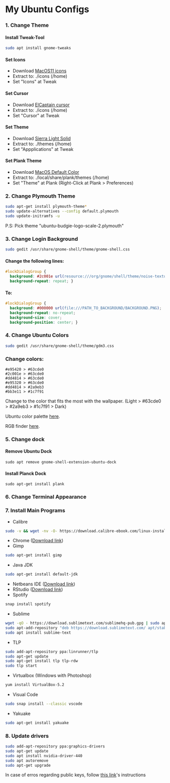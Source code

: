 # My Ubuntu Configs

### 1. Change Theme
#### Install Tweak-Tool
```bash
sudo apt install gnome-tweaks
```
#### Set Icons
- Download [MacOS11 icons](https://www.gnome-look.org/p/1102582/) 
- Extract to: ./icons (/home)
- Set "Icons" at Tweak 

#### Set Cursor
- Download [ElCaptain cursor](/OSX-ElCap.zip)
- Extract to: ./icons (/home)
- Set "Cursor" at Tweak

#### Set Theme
- Download [Sierra Light Solid](/Sierra-light-solid.zip)
- Extract to: ./themes (/home)
- Set "Appplications" at Tweak

#### Set Plank Theme
- Download [MacOS Default Color](/macOS-Default-Color.zip)
- Extract to: ./local/share/plank/themes (/home)
- Set "Theme" at Plank (Right-Click at Plank > Preferences)

### 2. Change Plymouth Theme
```bash
sudo apt-get install plymouth-theme*
sudo update-alternatives --config default.plymouth
sudo update-initramfs -u
```
P.S: Pick theme "ubuntu-budgie-logo-scale-2.plymouth"

### 3. Change Login Background
```bash
sudo gedit /usr/share/gnome-shell/theme/gnome-shell.css
```

#### Change the following lines:
```css
#lockDialogGroup {
  background: #2c001e url(resource:///org/gnome/shell/theme/noise-texture.png);
  background-repeat: repeat; }
```

#### To:
```css
#lockDialogGroup {
  background: #000000 url(file:///PATH_TO_BACKGROUND/BACKGROUND.PNG);
  background-repeat: no-repeat;
  background-size: cover;
  background-position: center; }
```

### 4. Change Ubuntu Colors
```bash
sudo gedit /usr/share/gnome-shell/theme/gdm3.css
```

### Change colors: 
```
#e95420 > #63cde0
#2c001e > #63cde0
#dd4814 > #63cde0
#e95320 > #63cde0
#dd4814 > #2a9eb3
#bb3e11 > #1c7f91
```

Change to the color that fits the most with the wallpaper. (Light > #63cde0 > #2a9eb3 > #1c7f91 > Dark)

Ubuntu color palette [here](https://design.ubuntu.com/brand/colour-palette/).

RGB finder [here](https://www.w3schools.com/colors/colors_rgb.asp).


### 5. Change dock
#### Remove Ubuntu Dock
```
sudo apt remove gnome-shell-extension-ubuntu-dock
```
#### Install Planck Dock
```
sudo apt-get install plank
```

### 6. Change Terminal Appearance

### 7. Install Main Programs
- Calibre
```bash
sudo -v && wget -nv -O- https://download.calibre-ebook.com/linux-installer.sh | sudo sh /dev/stdin
```
- Chrome ([Download link](https://www.google.com/intl/en-US/chrome/))
- Gimp
```bash
sudo apt-get install gimp
```
- Java JDK
```bash
sudo apt-get install default-jdk
```
- Netbeans IDE ([Download link](https://netbeans.apache.org/download/))
- RStudio ([Download link](https://www.rstudio.com/products/rstudio/download/))
- Spotify
```bash
snap install spotify
```
- Sublime
```bash
wget -qO - https://download.sublimetext.com/sublimehq-pub.gpg | sudo apt-key add -
sudo apt-add-repository "deb https://download.sublimetext.com/ apt/stable/"
sudo apt install sublime-text
```
- TLP
```bash
sudo add-apt-repository ppa:linrunner/tlp
sudo apt-get update
sudo apt-get install tlp tlp-rdw
sudo tlp start
```
- Virtualbox (Windows with Photoshop)
```bash
yum install VirtualBox-5.2
```
- Visual Code
```bash
sudo snap install --classic vscode
```
- Yakuake
```bash
sudo apt-get install yakuake
```
### 8. Update drivers
```bash
sudo add-apt-repository ppa:graphics-drivers
sudo apt-get update
sudo apt install nvidia-driver-440
sudo apt autoremove
sudo apt-get upgrade
```

In case of erros regarding public keys, follow [this link](https://chrisjean.com/fix-apt-get-update-the-following-signatures-couldnt-be-verified-because-the-public-key-is-not-available/)'s instructions
